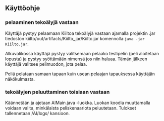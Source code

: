 ## Käyttöohje

### pelaaminen tekoälyjä vastaan

Käyttäjä pystyy pelaamaan Kiiltoa tekoälyjä vastaan ajamalla projektin .jar tiedoston kiilto/out/artifacts/Kiilto_jar/Kiilto.jar komennolla `java -jar Kiilto.jar`.

Alkuvalikossa käyttäjä pystyy valitsemaan pelaako testipelin (peli aloitetaan lopusta) ja pystyy syöttämään nimensä jos niin haluaa. Tämän jälkeen käyttäjä valitsee pelimuodon, jota pelaa.

Peliä pelataan samaan tapaan kuin usean pelaajan tapauksessa käyttäjän näkökulmasta.

### tekoälyjen peluuttaminen toisiaan vastaan

Käännetään ja ajetaan AIMain.java -luokka. Luokan koodia muuttamalla voidaan valita, minkälaista peliskenaariota peluutetaan. Tulokset tallennetaan /AI/logs/ kansioon.
